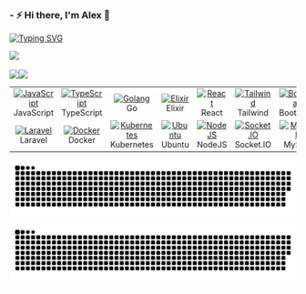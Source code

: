 
### - ⚡ Hi there, I'm Alex 👋  

<a href="https://git.io/typing-svg"><img src="https://readme-typing-svg.herokuapp.com?font=Fira+Code&duration=4000&pause=500&color=E0EFF7&random=false&width=435&lines=Frontend+Developer%3A+React%2FVue%2FJS" alt="Typing SVG" /></a>


![](http://github-profile-summary-cards.vercel.app/api/cards/profile-details?username=sobol4156&theme=dark)

<div style="display:flex;">
  <img src="http://github-profile-summary-cards.vercel.app/api/cards/repos-per-language?username=sobol4156&theme=dark" />
  <img src="http://github-profile-summary-cards.vercel.app/api/cards/stats?username=sobol4156&theme=dark" />
</div>


<table>
  <tr>
    <td align="center" width="96">
      <a href="#favorite-tech">
        <img src="./img/javascript-original.svg" width="48" height="48" alt="JavaScript" />
      </a>
      <br>JavaScript
    </td>
    <td align="center" width="96">
      <a href="#favorite-tech">
        <img src="./img/typescript-original.svg" width="48" height="48" alt="TypeScript" />
      </a>
      <br>TypeScript
    </td>
    <td align="center" width="96">
      <a href="#favorite-tech">
        <img src="./img/go-flat.svg" width="322" height="48" alt="Golang" />
      </a>
      <br>Go
    </td>
        <td align="center" width="96">
      <a href="#favorite-tech">
        <img src="./img/elixir-logo.svg" width="48" height="48" alt="Elixir" />
      </a>
      <br>Elixir
    </td>
    <td align="center" width="96">
      <a href="#favorite-tech" >
        <img src="./img/react-original.svg" width="48" height="48" alt="React" />
      </a>
      <br>React
    </td>
    <td align="center" width="96">
      <a href="#favorite-tech">
        <img src="./img/tailwind-logo.svg" width="48" height="48" alt="Tailwind" />
      </a>
      <br>Tailwind
    </td>
    <td align="center" width="96">
      <a href="#streetxH">
        <img src="./img/bootstrap-plain.svg" width="48" height="48" alt="Bootstrap" />
      </a>
      <br>Bootstrap
    </td>
    <td align="center" width="96">
      <a href="#favorite-tech">
        <img src="./img/sass-original.svg" width="48" height="48" alt="Sass" />
      </a>
      <br>Sass
    </td>
  </tr>
  <tr>
    <td align="center" width="96"> 
      <a href="#favorite-tech" >
        <img src="./img/laravel-logo.svg" width="48" height="48" alt="Laravel" />
      </a>
      <br>Laravel
    </td>
    <td align="center" width="96"> 
      <a href="#favorite-tech" >
        <img src="./img/docker-original.svg" width="48" height="48" alt="Docker" />
      </a>
      <br>Docker
    </td>
    <td align="center" width="96">
      <a href="#favorite-tech" >
        <img src="./img/kubernetes-logo.svg" width="48" height="48" alt="Kubernetes" />
      </a>
      <br>Kubernetes
    </td>
    <td align="center"  width="96">
      <a href="#favorite-tech">
        <img src="./img/ubuntu-logo.svg" width="48" height="48" alt="Ubuntu" />
      </a>
      <br>Ubuntu
    </td>
    <td align="center"  width="96">
      <a href="#favorite-tech">
        <img src="./img/nodejs-logo.svg" width="48" height="48" alt="NodeJS" />
      </a>
      <br>NodeJS
    </td>
    <td align="center" width="96">
      <a href="#favorite-tech">
        <img src="./img/socket-io-logo.svg" width="48" height="48" alt="Socket.IO" />
      </a>
      <br>Socket.IO
    </td>
    <td align="center"  width="96">
      <a href="#favorite-tech">
        <img src="./img/mysql-original.svg" width="48" height="48" alt="MySQL" />
      </a>
      <br>MySQL
    </td>
    <td align="center" width="96">
      <a href="#favorite-tech" >
        <img src="./img/mongodb-logo.svg" width="48" height="48" alt="MongoDB" />
      </a>
      <br>MongoDB
    </td>
    <td align="center" width="96">
      <a href="#favorite-tech" >
        <img src="./img/aws-logo.svg" width="48" height="48" alt="AWS" />
      </a>
      <br>AWS
    </td>
  </tr>
</table>


![github contribution grid snake animation](https://raw.githubusercontent.com/teuchezh/teuchezh/output/github-contribution-grid-snake-dark.svg#gh-dark-mode-only)![github contribution grid snake animation](https://raw.githubusercontent.com/teuchezh/teuchezh/output/github-contribution-grid-snake.svg#gh-light-mode-only)




